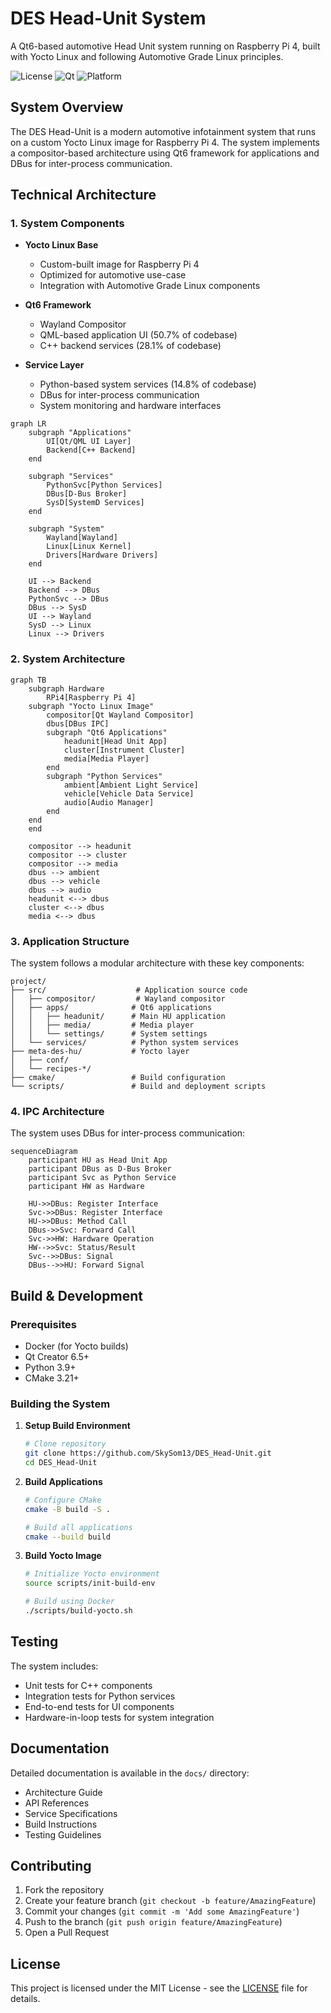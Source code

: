 # DES Head-Unit System

A Qt6-based automotive Head Unit system running on Raspberry Pi 4, built with Yocto Linux and following Automotive Grade Linux principles.

![License](https://img.shields.io/badge/license-MIT-blue.svg)
![Qt](https://img.shields.io/badge/Qt-6.5+-green.svg)
![Platform](https://img.shields.io/badge/platform-Raspberry%20Pi%204-red.svg)

## System Overview

The DES Head-Unit is a modern automotive infotainment system that runs on a custom Yocto Linux image for Raspberry Pi 4. The system implements a compositor-based architecture using Qt6 framework for applications and DBus for inter-process communication.

## Technical Architecture

### 1. System Components

- **Yocto Linux Base**
  - Custom-built image for Raspberry Pi 4
  - Optimized for automotive use-case
  - Integration with Automotive Grade Linux components

- **Qt6 Framework**
  - Wayland Compositor
  - QML-based application UI (50.7% of codebase)
  - C++ backend services (28.1% of codebase)

- **Service Layer**
  - Python-based system services (14.8% of codebase)
  - DBus for inter-process communication
  - System monitoring and hardware interfaces

```mermaid
graph LR
    subgraph "Applications"
        UI[Qt/QML UI Layer]
        Backend[C++ Backend]
    end
    
    subgraph "Services"
        PythonSvc[Python Services]
        DBus[D-Bus Broker]
        SysD[SystemD Services]
    end
    
    subgraph "System"
        Wayland[Wayland]
        Linux[Linux Kernel]
        Drivers[Hardware Drivers]
    end
    
    UI --> Backend
    Backend --> DBus
    PythonSvc --> DBus
    DBus --> SysD
    UI --> Wayland
    SysD --> Linux
    Linux --> Drivers
```
### 2. System Architecture

```mermaid
graph TB
    subgraph Hardware
        RPi4[Raspberry Pi 4]
    subgraph "Yocto Linux Image"
        compositor[Qt Wayland Compositor]
        dbus[DBus IPC]
        subgraph "Qt6 Applications"
            headunit[Head Unit App]
            cluster[Instrument Cluster]
            media[Media Player]
        end
        subgraph "Python Services"
            ambient[Ambient Light Service]
            vehicle[Vehicle Data Service]
            audio[Audio Manager]
        end
    end
    end
    
    compositor --> headunit
    compositor --> cluster
    compositor --> media
    dbus --> ambient
    dbus --> vehicle
    dbus --> audio
    headunit <--> dbus
    cluster <--> dbus
    media <--> dbus
```

### 3. Application Structure

The system follows a modular architecture with these key components:

```
project/
├── src/                    # Application source code
│   ├── compositor/         # Wayland compositor
│   ├── apps/              # Qt6 applications
│   │   ├── headunit/      # Main HU application
│   │   ├── media/         # Media player
│   │   └── settings/      # System settings
│   └── services/          # Python system services
├── meta-des-hu/           # Yocto layer
│   ├── conf/
│   └── recipes-*/ 
├── cmake/                 # Build configuration
└── scripts/               # Build and deployment scripts
```

### 4. IPC Architecture

The system uses DBus for inter-process communication:

```mermaid
sequenceDiagram
    participant HU as Head Unit App
    participant DBus as D-Bus Broker
    participant Svc as Python Service
    participant HW as Hardware

    HU->>DBus: Register Interface
    Svc->>DBus: Register Interface
    HU->>DBus: Method Call
    DBus->>Svc: Forward Call
    Svc->>HW: Hardware Operation
    HW-->>Svc: Status/Result
    Svc-->>DBus: Signal
    DBus-->>HU: Forward Signal
```

## Build & Development

### Prerequisites

- Docker (for Yocto builds)
- Qt Creator 6.5+
- Python 3.9+
- CMake 3.21+

### Building the System

1. **Setup Build Environment**
   ```bash
   # Clone repository
   git clone https://github.com/SkySom13/DES_Head-Unit.git
   cd DES_Head-Unit
   ```
2. **Build Applications**
   ```bash
   # Configure CMake
   cmake -B build -S .
   
   # Build all applications
   cmake --build build
   ```

3. **Build Yocto Image**
   ```bash
   # Initialize Yocto environment
   source scripts/init-build-env
   
   # Build using Docker
   ./scripts/build-yocto.sh
   ```



## Testing

The system includes:
- Unit tests for C++ components
- Integration tests for Python services
- End-to-end tests for UI components
- Hardware-in-loop tests for system integration

## Documentation

Detailed documentation is available in the `docs/` directory:
- Architecture Guide
- API References
- Service Specifications
- Build Instructions
- Testing Guidelines

## Contributing

1. Fork the repository
2. Create your feature branch (`git checkout -b feature/AmazingFeature`)
3. Commit your changes (`git commit -m 'Add some AmazingFeature'`)
4. Push to the branch (`git push origin feature/AmazingFeature`)
5. Open a Pull Request

## License

This project is licensed under the MIT License - see the [LICENSE](LICENSE) file for details.
